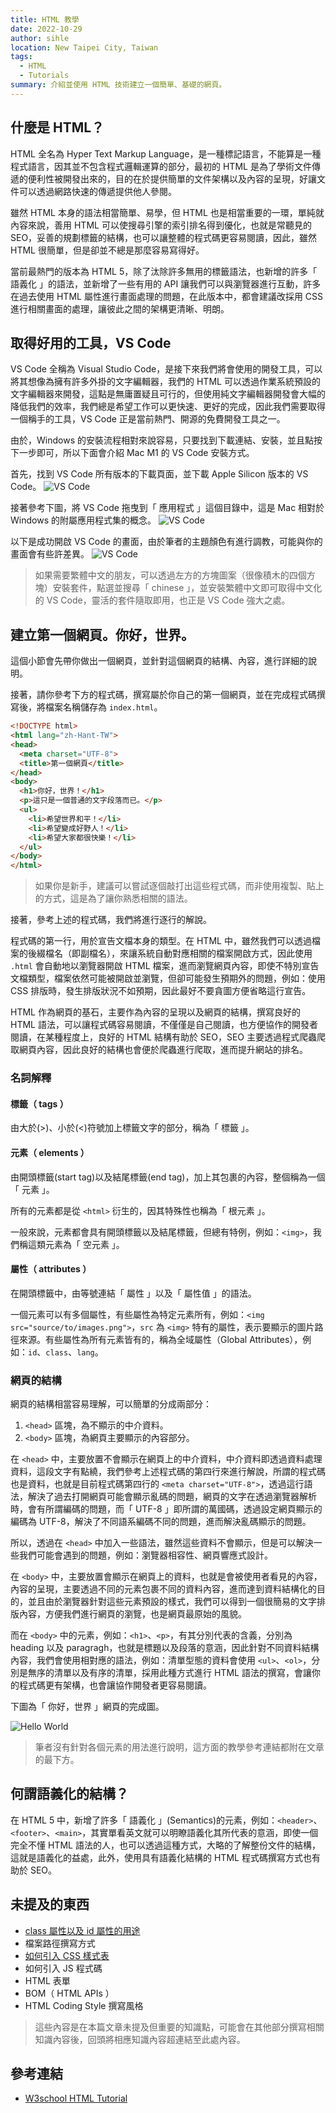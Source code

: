 ```yaml
---
title: HTML 教學
date: 2022-10-29
author: sihle
location: New Taipei City, Taiwan
tags:
  - HTML
  - Tutorials
summary: 介紹並使用 HTML 技術建立一個簡單、基礎的網頁。
---
```


## 什麼是 HTML？

HTML 全名為 Hyper Text Markup Language，是一種標記語言，不能算是一種程式語言，因其並不包含程式邏輯運算的部分，最初的 HTML 是為了學術文件傳遞的便利性被開發出來的，目的在於提供簡單的文件架構以及內容的呈現，好讓文件可以透過網路快速的傳遞提供他人參閱。

雖然 HTML 本身的語法相當簡單、易學，但 HTML 也是相當重要的一環，單純就內容來說，善用 HTML 可以使搜尋引擎的索引排名得到優化，也就是常聽見的 SEO，妥善的規劃標籤的結構，也可以讓整體的程式碼更容易閱讀，因此，雖然 HTML 很簡單，但是卻並不總是那麼容易寫得好。

當前最熱門的版本為 HTML 5，除了汰除許多無用的標籤語法，也新增的許多「 語義化 」的語法，並新增了一些有用的 API 讓我們可以與瀏覽器進行互動，許多在過去使用 HTML 屬性進行畫面處理的問題，在此版本中，都會建議改採用 CSS 進行相關畫面的處理，讓彼此之間的架構更清晰、明朗。

## 取得好用的工具，VS Code

VS Code 全稱為 Visual Studio Code，是接下來我們將會使用的開發工具，可以將其想像為擁有許多外掛的文字編輯器，我們的 HTML 可以透過作業系統預設的文字編輯器來開發，這點是無庸置疑且可行的，但使用純文字編輯器開發會大幅的降低我們的效率，我們總是希望工作可以更快速、更好的完成，因此我們需要取得一個稱手的工具，VS Code 正是當前熱門、開源的免費開發工具之一。

由於，Windows 的安裝流程相對來說容易，只要找到下載連結、安裝，並且點按下一步即可，所以下面會介紹 Mac M1 的 VS Code 安裝方式。

首先，找到 VS Code 所有版本的下載頁面，並下載 Apple Silicon 版本的 VS Code。
![VS Code](../assets/images/vscode/vscode.png)

接著參考下圖，將 VS Code 拖曳到「 應用程式 」這個目錄中，這是 Mac 相對於 Windows 的附屬應用程式集的概念。
![VS Code](../assets/images/vscode/move-vscode-to-app.png)

以下是成功開啟 VS Code 的畫面，由於筆者的主題顏色有進行調教，可能與你的畫面會有些許差異。
![VS Code](../assets/images/vscode/vscode-complete.png)

> 如果需要繁體中文的朋友，可以透過左方的方塊圖案（很像積木的四個方塊）安裝套件，點選並搜尋「 chinese 」，並安裝繁體中文即可取得中文化的 VS Code，靈活的套件隨取即用，也正是 VS Code 強大之處。

## 建立第一個網頁。你好，世界。

這個小節會先帶你做出一個網頁，並針對這個網頁的結構、內容，進行詳細的說明。

接著，請你參考下方的程式碼，撰寫屬於你自己的第一個網頁，並在完成程式碼撰寫後，將檔案名稱儲存為 `index.html`。

```html
<!DOCTYPE html>
<html lang="zh-Hant-TW">
<head>
  <meta charset="UTF-8">
  <title>第一個網頁</title>
</head>
<body>
  <h1>你好，世界！</h1>
  <p>這只是一個普通的文字段落而已。</p>
  <ul>
    <li>希望世界和平！</li>
    <li>希望變成好野人！</li>
    <li>希望大家都很快樂！</li>
  </ul>
</body>
</html>
```

> 如果你是新手，建議可以嘗試逐個敲打出這些程式碼，而非使用複製、貼上的方式，這是為了讓你熟悉相關的語法。

接著，參考上述的程式碼，我們將進行逐行的解說。

程式碼的第一行，用於宣告文檔本身的類型。在 HTML 中，雖然我們可以透過檔案的後綴檔名（即副檔名），來讓系統自動對應相關的檔案開啟方式，因此使用 `.html` 會自動地以瀏覽器開啟 HTML 檔案，進而瀏覽網頁內容，即使不特別宣告文檔類型，檔案依然可能被開啟並瀏覽，但卻可能發生預期外的問題，例如：使用 CSS 排版時，發生排版狀況不如預期，因此最好不要貪圖方便省略這行宣告。

HTML 作為網頁的基石，主要作為內容的呈現以及網頁的結構，撰寫良好的 HTML 語法，可以讓程式碼容易閱讀，不僅僅是自己閱讀，也方便協作的開發者閱讀，在某種程度上，良好的 HTML 結構有助於 SEO，SEO 主要透過程式爬蟲爬取網頁內容，因此良好的結構也會便於爬蟲進行爬取，進而提升網站的排名。

### 名詞解釋

#### 標籤（ tags ）

由大於(&gt;)、小於(&lt;)符號加上標籤文字的部分，稱為「 標籤 」。

#### 元素（ elements ）

由開頭標籤(start tag)以及結尾標籤(end tag)，加上其包裹的內容，整個稱為一個「 元素 」。

所有的元素都是從 `<html>` 衍生的，因其特殊性也稱為「 根元素 」。

一般來說，元素都會具有開頭標籤以及結尾標籤，但總有特例，例如：`<img>`，我們稱這類元素為「 空元素 」。

#### 屬性（ attributes ）

在開頭標籤中，由等號連結「 屬性 」以及「 屬性值 」的語法。

一個元素可以有多個屬性，有些屬性為特定元素所有，例如：`<img src="source/to/images.png">`，`src` 為 `<img>` 特有的屬性，表示要顯示的圖片路徑來源。有些屬性為所有元素皆有的，稱為全域屬性（Global Attributes），例如：`id`、`class`、`lang`。

### 網頁的結構

網頁的結構相當容易理解，可以簡單的分成兩部分：

1. `<head>` 區塊，為不顯示的中介資料。
2. `<body>` 區塊，為網頁主要顯示的內容部分。

在 `<head>` 中，主要放置不會顯示在網頁上的中介資料，中介資料即透過資料處理資料，這段文字有點繞，我們參考上述程式碼的第四行來進行解說，所謂的程式碼也是資料，也就是目前程式碼第四行的 `<meta charset="UTF-8">`，透過這行語法，解決了過去打開網頁可能會顯示亂碼的問題，網頁的文字在透過瀏覽器解析時，會有所謂編碼的問題，而「 UTF-8 」即所謂的萬國碼，透過設定網頁顯示的編碼為 UTF-8，解決了不同語系編碼不同的問題，進而解決亂碼顯示的問題。

所以，透過在 `<head>` 中加入一些語法，雖然這些資料不會顯示，但是可以解決一些我們可能會遇到的問題，例如：瀏覽器相容性、網頁響應式設計。

在 `<body>` 中，主要放置會顯示在網頁上的資料，也就是會被使用者看見的內容，內容的呈現，主要透過不同的元素包裹不同的資料內容，進而達到資料結構化的目的，並且由於瀏覽器針對這些元素預設的樣式，我們可以得到一個很簡易的文字排版內容，方便我們進行網頁的瀏覽，也是網頁最原始的風貌。

而在 `<body>` 中的元素，例如：`<h1>`、`<p>`，有其分別代表的含義，分別為 heading 以及 paragragh，也就是標題以及段落的意涵，因此針對不同資料結構內容，我們會使用相對應的語法，例如：清單型態的資料會使用 `<ul>`、`<ol>`，分別是無序的清單以及有序的清單，採用此種方式進行 HTML 語法的撰寫，會讓你的程式碼更有架構，也會讓協作開發者更容易閱讀。

下圖為「 你好，世界 」網頁的完成圖。

![Hello World](../assets/images/frontend/html/hello-world.png)

> 筆者沒有針對各個元素的用法進行說明，這方面的教學參考連結都附在文章的最下方。

## 何謂語義化的結構？

在 HTML 5 中，新增了許多「 語義化 」(Semantics)的元素，例如：`<header>`、`<footer>`、`<main>`，其實單看英文就可以明瞭語義化其所代表的意涵，即使一個完全不懂 HTML 語法的人，也可以透過這種方式，大略的了解整份文件的結構，這就是語義化的益處，此外，使用具有語義化結構的 HTML 程式碼撰寫方式也有助於 SEO。

## 未提及的東西

- [class 屬性以及 id 屬性的用途](2022-10-30-web-devlopment-css.md#class-屬性以及-id-屬性的用途)
- 檔案路徑撰寫方式
- [如何引入 CSS 樣式表](2022-10-30-web-devlopment-css.md#如何引入-css)
- 如何引入 JS 程式碼
- HTML 表單
- BOM（ HTML APIs ）
- HTML Coding Style 撰寫風格

> 這些內容是在本篇文章未提及但重要的知識點，可能會在其他部分撰寫相關知識內容後，回頭將相應知識內容超連結至此處內容。

## 參考連結

- [W3school HTML Tutorial](https://www.w3schools.com/html/default.asp)